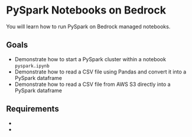 # PySpark Notebooks on Bedrock

You will learn how to run PySpark on Bedrock managed notebooks.


## Goals

* Demonstrate how to start a PySpark cluster within a notebook `pyspark.ipynb`
* Demonstrate how to read a CSV file using Pandas and convert it into a PySpark dataframe
* Demonstrate how to read a CSV file from AWS S3 directly into a PySpark dataframe


## Requirements

* <Image for AWS environment> 
* <Image for GS environment>